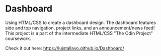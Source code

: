 # Dashboard
Using HTML/CSS to create a dashboard design. The dashboard features side and top navigation, project links, and an announcement/news feed! This project is a part of the intermediate HTML/CSS "The Odin Project" coursework.

Check it out here: https://luistallavo.github.io/Dashboard/
